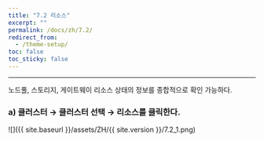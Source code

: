 ```yaml
---
title: "7.2 리소스"
excerpt: ""
permalink: /docs/zh/7.2/
redirect_from:
  - /theme-setup/
toc: false
toc_sticky: false
---
```


---
노드풀, 스토리지, 게이트웨이 리소스 상태의 정보를 종합적으로 확인 가능하다.

### a\) 클러스터 → 클러스터 선택 → 리소스를 클릭한다.
![]({{ site.baseurl }}/assets/ZH/{{ site.version }}/7.2_1.png)
